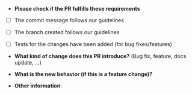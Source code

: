* **Please check if the PR fulfills these requirements**
- [ ] The commit message follows our guidelines
- [ ] The branch created follows our guidelines
- [ ] Tests for the changes have been added (for bug fixes/features)



* **What kind of change does this PR introduce?** (Bug fix, feature, docs update, ...)

* **What is the new behavior (if this is a feature change)?**


* **Other information**:
